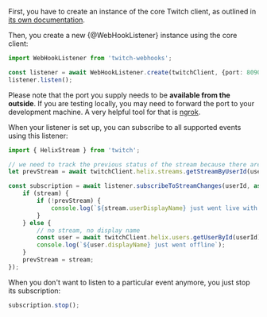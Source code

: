 First, you have to create an instance of the core Twitch client, as outlined in [its own documentation](/twitch/docs/basic-usage/creating-instance).

Then, you create a new {@WebHookListener} instance using the core client:

```typescript
import WebHookListener from 'twitch-webhooks';

const listener = await WebHookListener.create(twitchClient, {port: 8090});
listener.listen();
```

Please note that the port you supply needs to be **available from the outside**.
If you are testing locally, you may need to forward the port to your development machine.
A very helpful tool for that is [ngrok](/twitch-webhooks/docs/special-hosting/ngrok).

When your listener is set up, you can subscribe to all supported events using this listener:

```typescript
import { HelixStream } from 'twitch';

// we need to track the previous status of the stream because there are other state changes than the live/offline switch
let prevStream = await twitchClient.helix.streams.getStreamByUserId(userId);

const subscription = await listener.subscribeToStreamChanges(userId, async (stream?: HelixStream) => {
	if (stream) {
        if (!prevStream) {
    		console.log(`${stream.userDisplayName} just went live with title: ${stream.title}`);
        }
	} else {
		// no stream, no display name
		const user = await twitchClient.helix.users.getUserById(userId);
		console.log(`${user.displayName} just went offline`);
	}
    prevStream = stream;
});
```

When you don't want to listen to a particular event anymore, you just stop its subscription:

```typescript
subscription.stop();
```
